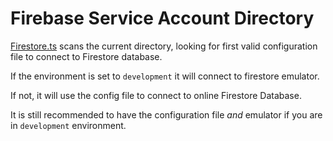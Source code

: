 # Firebase Service Account Directory

[Firestore.ts](../src/lib/Firestore.ts) scans the current directory, looking for first valid configuration file to connect to Firestore database.

If the environment is set to `development` it will connect to firestore emulator.

If not, it will use the config file to connect to online Firestore Database.

It is still recommended to have the configuration file _and_ emulator if you are in `development` environment.

